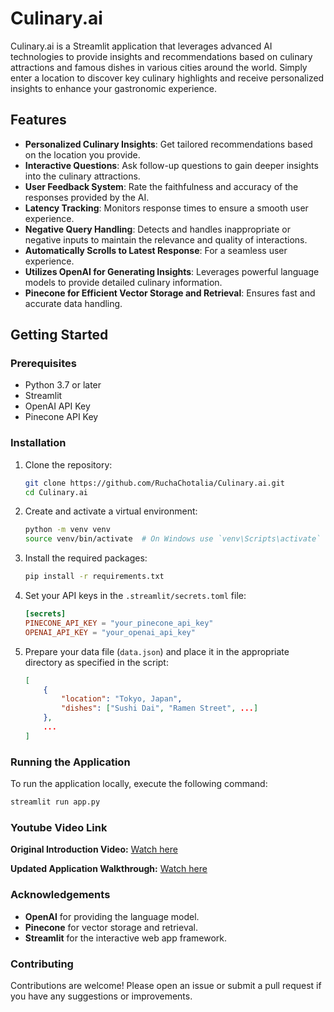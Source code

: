 # Culinary.ai

Culinary.ai is a Streamlit application that leverages advanced AI technologies to provide insights and recommendations based on culinary attractions and famous dishes in various cities around the world. Simply enter a location to discover key culinary highlights and receive personalized insights to enhance your gastronomic experience.

## Features

- **Personalized Culinary Insights**: Get tailored recommendations based on the location you provide.
- **Interactive Questions**: Ask follow-up questions to gain deeper insights into the culinary attractions.
- **User Feedback System**: Rate the faithfulness and accuracy of the responses provided by the AI.
- **Latency Tracking**: Monitors response times to ensure a smooth user experience.
- **Negative Query Handling**: Detects and handles inappropriate or negative inputs to maintain the relevance and quality of interactions.
- **Automatically Scrolls to Latest Response**: For a seamless user experience.
- **Utilizes OpenAI for Generating Insights**: Leverages powerful language models to provide detailed culinary information.
- **Pinecone for Efficient Vector Storage and Retrieval**: Ensures fast and accurate data handling.

## Getting Started

### Prerequisites

- Python 3.7 or later
- Streamlit
- OpenAI API Key
- Pinecone API Key

### Installation

1. Clone the repository:
    ```bash
    git clone https://github.com/RuchaChotalia/Culinary.ai.git
    cd Culinary.ai
    ```

2. Create and activate a virtual environment:
    ```bash
    python -m venv venv
    source venv/bin/activate  # On Windows use `venv\Scripts\activate`
    ```

3. Install the required packages:
    ```bash
    pip install -r requirements.txt
    ```

4. Set your API keys in the `.streamlit/secrets.toml` file:
    ```toml
    [secrets]
    PINECONE_API_KEY = "your_pinecone_api_key"
    OPENAI_API_KEY = "your_openai_api_key"
    ```

5. Prepare your data file (`data.json`) and place it in the appropriate directory as specified in the script:
    ```json
    [
        {
            "location": "Tokyo, Japan",
            "dishes": ["Sushi Dai", "Ramen Street", ...]
        },
        ...
    ]
    ```

### Running the Application

To run the application locally, execute the following command:
```bash
streamlit run app.py
```
### Youtube Video Link
**Original Introduction Video:**
[Watch here](https://youtu.be/Zi_zxL_2yoc)

**Updated Application Walkthrough:**
[Watch here](https://www.youtube.com/watch?v=OzMfQrFjuEM)

### Acknowledgements
- **OpenAI** for providing the language model.
- **Pinecone** for vector storage and retrieval.
- **Streamlit** for the interactive web app framework.

### Contributing
Contributions are welcome! Please open an issue or submit a pull request if you have any suggestions or improvements.
